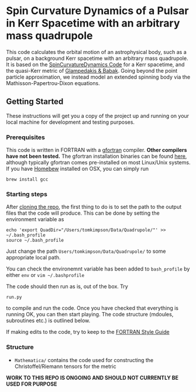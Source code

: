 # Spin Curvature Dynamics of a Pulsar in Kerr Spacetime with an arbitrary mass quadrupole

This code calculates the orbital motion of an astrophysical body, such as a pulsar, on a background Kerr spacetime with an arbitrary mass quadrupole. It is based on the [SpinCurvatureDynamics Code](https://github.com/tomkimpson/SpinCurvatureDynamics) for a Kerr spacetime, and the quasi-Kerr metric of [Glampedakis & Babak](https://arxiv.org/abs/gr-qc/0510057). Going beyond the point particle approximation, we instead model an extended spinning body via the Mathisson-Papertrou-Dixon equations.


## Getting Started
These instructions will get you a copy of the project up and running on your local machine for development and testing purposes. 

### Prerequisites

This code is written in FORTRAN with a [gfortran](https://gcc.gnu.org/wiki/GFortran) compiler. **Other compilers have not been tested.** The gfortran installation binaries can be found [here](https://gcc.gnu.org/wiki/GFortranBinariels), although typically gfortran comes pre-installed on most Linux/Unix systems. If you have [Homebew](https://brew.sh/) installed on OSX, you can simply run 


```
brew install gcc
```



### Starting steps

After [cloning the repo](https://help.github.com/en/articles/cloning-a-repository), the first thing to do is to set the path to the output files that the code will produce.
This can be done by setting the environment variable as

```
echo 'export QuadDir="/Users/tomkimpson/Data/Quadrupole/"' >> ~/.bash_profile
source ~/.bash_profile
```

Just change the path `Users/tomkimpson/Data/Quadrupole/` to some appropriate local path. 

You can check the environemnt variable has been added to `bash_profile` by either `env` or `vim ~/.bashprofile`


The code should then run as is, out of the box. Try

```
run.py
```

to compile and run the code. Once you have checked that everything is running OK, you can then start playing. The code structure (mdoules, subroutines etc.) is outlined below.


If making edits to the code, try to keep to the [FORTRAN Style Guide](https://www.fortran90.org/src/best-practices.html)

### Structure

* `Mathematica/` contains the code used for constructing the Christoffel/Riemann tensors for the metric



**WORK TO THIS REPO IS ONGOING AND SHOULD NOT CURRENTLY BE USED FOR PURPOSE**


